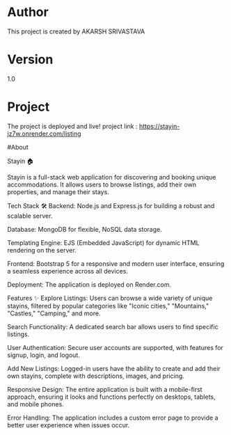 # Author
This project is created by AKARSH SRIVASTAVA
# Version
1.0
# Project 
The project is deployed and live!
project link : https://stayin-jz7w.onrender.com/listing

#About

Stayin 🏠

Stayin is a full-stack web application for discovering and booking unique accommodations. It allows users to browse listings, add their own properties, and manage their stays.

Tech Stack 🛠️
Backend: Node.js and Express.js for building a robust and scalable server.

Database: MongoDB for flexible, NoSQL data storage.

Templating Engine: EJS (Embedded JavaScript) for dynamic HTML rendering on the server.

Frontend: Bootstrap 5 for a responsive and modern user interface, ensuring a seamless experience across all devices.

Deployment: The application is deployed on Render.com.

Features ✨
Explore Listings: Users can browse a wide variety of unique stayins, filtered by popular categories like "Iconic cities," "Mountains," "Castles," "Camping," and more.

Search Functionality: A dedicated search bar allows users to find specific listings.

User Authentication: Secure user accounts are supported, with features for signup, login, and logout.

Add New Listings: Logged-in users have the ability to create and add their own stayins, complete with descriptions, images, and pricing.

Responsive Design: The entire application is built with a mobile-first approach, ensuring it looks and functions perfectly on desktops, tablets, and mobile phones.

Error Handling: The application includes a custom error page to provide a better user experience when issues occur.
